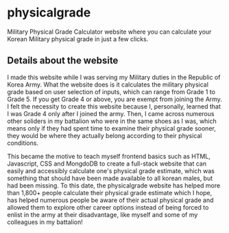 # physicalgrade
Military Physical Grade Calculator website where you can calculate your Korean Military physical grade in just a few clicks.

## Details about the website
I made this website while I was serving my Military duties in the Republic of Korea Army. What the website does is it calculates the military physical grade based on user
selection of inputs, which can range from Grade 1 to Grade 5. If you get Grade 4 or above, you are exempt from joining the Army. I felt the necessity to create this website
because I, personally, learned that I was Grade 4 only after I joined the army. Then, I came across numerous other soliders in my battalion who were in the same shoes as I was, which means
only if they had spent time to examine their physical grade sooner, they would be where they actually belong according to their physical conditions. 

This became the motive to
teach myself frontend basics such as HTML, Javascript, CSS and MongdoDB to create a full-stack website that can easily and accessibly calculate one's physical grade estimate, which was something that should have been made 
available to all korean males, but had been missing. To this date, the physicalgrade website has helped more than 1,800+ people calculate their physical grade estimate which I hope, has helped numerous people be aware of their actual physical grade and
allowed them to explore other career options instead of being forced to enlist in the army at their disadvantage, like myself and some of my colleagues in my battalion! 
